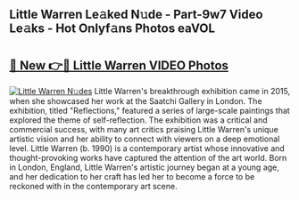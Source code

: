 ## Little Warren Le𝚊ked N𝚞de - Part-9w7 Video Le𝚊ks - Hot Onlyf𝚊ns Photos eaVOL

# <h2><a href="http://ab10984.deff.icu/?id=Little+Warren">🔗 New 👉🔴 Little Warren VIDEO Photos</a></h2>

[![Little Warren N𝚞des](https://i.imgur.com/rIISA9y.gif)](http://ab10984.deff.icu/?id=Little+Warren)
Little Warren's breakthrough exhibition came in 2015, when she showcased her work at the Saatchi Gallery in London. The exhibition, titled "Reflections," featured a series of large-scale paintings that explored the theme of self-reflection. The exhibition was a critical and commercial success, with many art critics praising Little Warren's unique artistic vision and her ability to connect with viewers on a deep emotional level. Little Warren (b. 1990) is a contemporary artist whose innovative and thought-provoking works have captured the attention of the art world. Born in London, England, Little Warren's artistic journey began at a young age, and her dedication to her craft has led her to become a force to be reckoned with in the contemporary art scene.
